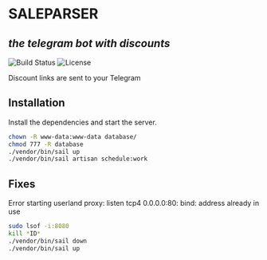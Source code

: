 # SALEPARSER
## _the telegram bot with discounts_

![Build Status](https://github.com/cicirello/user-statistician/actions/workflows/build.yml/badge.svg)
![License](https://camo.githubusercontent.com/1d6003c64bb7ec42e1a5a5de905f193b59b0127a6136004cd52deb59022df51f/68747470733a2f2f696d672e736869656c64732e696f2f6769746875622f6c6963656e73652f6369636972656c6c6f2f757365722d73746174697374696369616e)

Discount links are sent to your Telegram

## Installation

Install the dependencies and start the server.

```sh
chown -R www-data:www-data database/
chmod 777 -R database
./vendor/bin/sail up
./vendor/bin/sail artisan schedule:work
```

## Fixes

Error starting userland proxy: listen tcp4 0.0.0.0:80: bind: address already in use

```sh
sudo lsof -i:8080
kill *ID*
./vendor/bin/sail down
./vendor/bin/sail up
```

